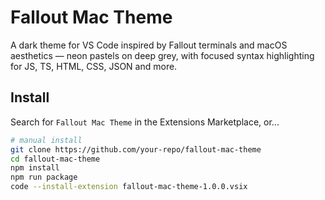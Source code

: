 # Fallout Mac Theme

A dark theme for VS Code inspired by Fallout terminals and macOS aesthetics — neon pastels on deep grey, with focused syntax highlighting for JS, TS, HTML, CSS, JSON and more.

## Install

Search for `Fallout Mac Theme` in the Extensions Marketplace, or...

```bash
# manual install
git clone https://github.com/your-repo/fallout-mac-theme
cd fallout-mac-theme
npm install
npm run package
code --install-extension fallout-mac-theme-1.0.0.vsix
```
